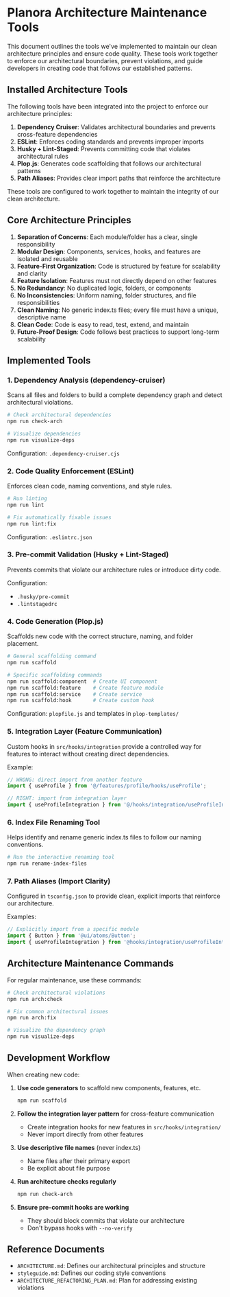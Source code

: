 # Planora Architecture Maintenance Tools

This document outlines the tools we've implemented to maintain our clean architecture principles and ensure code quality. These tools work together to enforce our architectural boundaries, prevent violations, and guide developers in creating code that follows our established patterns.

## Installed Architecture Tools

The following tools have been integrated into the project to enforce our architecture principles:

1. **Dependency Cruiser**: Validates architectural boundaries and prevents cross-feature dependencies
2. **ESLint**: Enforces coding standards and prevents improper imports
3. **Husky + Lint-Staged**: Prevents committing code that violates architectural rules
4. **Plop.js**: Generates code scaffolding that follows our architectural patterns
5. **Path Aliases**: Provides clear import paths that reinforce the architecture

These tools are configured to work together to maintain the integrity of our clean architecture.

## Core Architecture Principles

1. **Separation of Concerns**: Each module/folder has a clear, single responsibility
2. **Modular Design**: Components, services, hooks, and features are isolated and reusable
3. **Feature-First Organization**: Code is structured by feature for scalability and clarity
4. **Feature Isolation**: Features must not directly depend on other features
5. **No Redundancy**: No duplicated logic, folders, or components
6. **No Inconsistencies**: Uniform naming, folder structures, and file responsibilities
7. **Clean Naming**: No generic index.ts files; every file must have a unique, descriptive name
8. **Clean Code**: Code is easy to read, test, extend, and maintain
9. **Future-Proof Design**: Code follows best practices to support long-term scalability

## Implemented Tools

### 1. Dependency Analysis (dependency-cruiser)

Scans all files and folders to build a complete dependency graph and detect architectural violations.

```bash
# Check architectural dependencies
npm run check-arch

# Visualize dependencies
npm run visualize-deps
```

Configuration: `.dependency-cruiser.cjs`

### 2. Code Quality Enforcement (ESLint)

Enforces clean code, naming conventions, and style rules.

```bash
# Run linting
npm run lint

# Fix automatically fixable issues
npm run lint:fix
```

Configuration: `.eslintrc.json`

### 3. Pre-commit Validation (Husky + Lint-Staged)

Prevents commits that violate our architecture rules or introduce dirty code.

Configuration:
- `.husky/pre-commit`
- `.lintstagedrc`

### 4. Code Generation (Plop.js)

Scaffolds new code with the correct structure, naming, and folder placement.

```bash
# General scaffolding command
npm run scaffold

# Specific scaffolding commands
npm run scaffold:component  # Create UI component
npm run scaffold:feature    # Create feature module
npm run scaffold:service    # Create service
npm run scaffold:hook       # Create custom hook
```

Configuration: `plopfile.js` and templates in `plop-templates/`

### 5. Integration Layer (Feature Communication)

Custom hooks in `src/hooks/integration` provide a controlled way for features to interact without creating direct dependencies.

Example:
```typescript
// WRONG: direct import from another feature
import { useProfile } from '@/features/profile/hooks/useProfile';

// RIGHT: import from integration layer
import { useProfileIntegration } from '@/hooks/integration/useProfileIntegration';
```

### 6. Index File Renaming Tool

Helps identify and rename generic index.ts files to follow our naming conventions.

```bash
# Run the interactive renaming tool
npm run rename-index-files
```

### 7. Path Aliases (Import Clarity)

Configured in `tsconfig.json` to provide clean, explicit imports that reinforce our architecture.

Examples:
```typescript
// Explicitly import from a specific module
import { Button } from '@ui/atoms/Button';
import { useProfileIntegration } from '@hooks/integration/useProfileIntegration';
```

## Architecture Maintenance Commands

For regular maintenance, use these commands:

```bash
# Check architectural violations
npm run arch:check

# Fix common architectural issues
npm run arch:fix

# Visualize the dependency graph
npm run visualize-deps
```

## Development Workflow

When creating new code:

1. **Use code generators** to scaffold new components, features, etc.
   ```bash
   npm run scaffold
   ```

2. **Follow the integration layer pattern** for cross-feature communication
   - Create integration hooks for new features in `src/hooks/integration/`
   - Never import directly from other features

3. **Use descriptive file names** (never index.ts)
   - Name files after their primary export
   - Be explicit about file purpose

4. **Run architecture checks regularly**
   ```bash
   npm run check-arch
   ```

5. **Ensure pre-commit hooks are working**
   - They should block commits that violate our architecture
   - Don't bypass hooks with `--no-verify`

## Reference Documents

- `ARCHITECTURE.md`: Defines our architectural principles and structure
- `styleguide.md`: Defines our coding style conventions
- `ARCHITECTURE_REFACTORING_PLAN.md`: Plan for addressing existing violations
